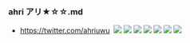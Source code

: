 ### ahri アリ★☆☆.md
- https://twitter.com/ahriuwu
![]()
![](https://pbs.twimg.com/media/EEII9N8UUAYBEK2?format=jpg&name=4096x4096)
![](https://pbs.twimg.com/media/EDzgW_LUcAEESEK?format=jpg&name=4096x4096)
![](https://pbs.twimg.com/media/EDzgW_LU4AAjEpi?format=jpg&name=4096x4096)
![](https://pbs.twimg.com/media/EDPirrWUcAAm0uJ?format=jpg&name=4096x4096)
![](https://pbs.twimg.com/media/EDPirrpU0AAGRYm?format=jpg&name=4096x4096)
![](https://pbs.twimg.com/media/ECMiRPqUEAAC0mD?format=jpg&name=4096x4096)
![](https://pbs.twimg.com/media/ECrZxpoUIAAnIZG?format=jpg&name=4096x4096)
